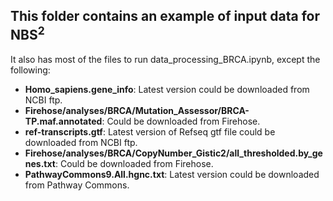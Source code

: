 ## This folder contains an example of input data for NBS<sup>2</sup>
It also has most of the files to run data_processing_BRCA.ipynb, except the following:
- **Homo_sapiens.gene_info**: Latest version could be downloaded from NCBI ftp.
- **Firehose/analyses/BRCA/Mutation_Assessor/BRCA-TP.maf.annotated**: Could be downloaded from Firehose.
- **ref-transcripts.gtf**: Latest version of Refseq gtf file could be downloaded from NCBI ftp.
- **Firehose/analyses/BRCA/CopyNumber_Gistic2/all_thresholded.by_genes.txt**: Could be downloaded from Firehose.
- **PathwayCommons9.All.hgnc.txt**: Latest version could be downloaded from Pathway Commons.
